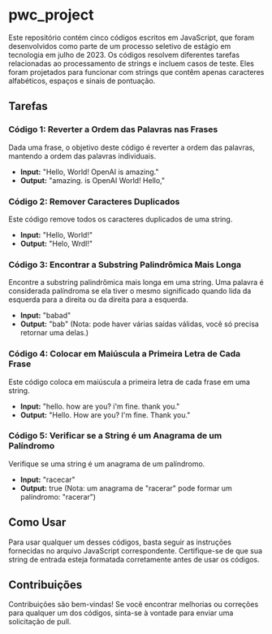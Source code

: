 # pwc_project

Este repositório contém cinco códigos escritos em JavaScript, que foram desenvolvidos como parte de um processo seletivo de estágio em tecnologia em julho de 2023. Os códigos resolvem diferentes tarefas relacionadas ao processamento de strings e incluem casos de teste. Eles foram projetados para funcionar com strings que contêm apenas caracteres alfabéticos, espaços e sinais de pontuação.

## Tarefas

### Código 1: Reverter a Ordem das Palavras nas Frases

Dada uma frase, o objetivo deste código é reverter a ordem das palavras, mantendo a ordem das palavras individuais.

- **Input:** "Hello, World! OpenAI is amazing."
- **Output:** "amazing. is OpenAI World! Hello,"

### Código 2: Remover Caracteres Duplicados

Este código remove todos os caracteres duplicados de uma string.

- **Input:** "Hello, World!"
- **Output:** "Helo, Wrdl!"

### Código 3: Encontrar a Substring Palindrômica Mais Longa

Encontre a substring palindrômica mais longa em uma string. Uma palavra é considerada palíndroma se ela tiver o mesmo significado quando lida da esquerda para a direita ou da direita para a esquerda.

- **Input:** "babad"
- **Output:** "bab" (Nota: pode haver várias saídas válidas, você só precisa retornar uma delas.)

### Código 4: Colocar em Maiúscula a Primeira Letra de Cada Frase

Este código coloca em maiúscula a primeira letra de cada frase em uma string.

- **Input:** "hello. how are you? i'm fine. thank you."
- **Output:** "Hello. How are you? I'm fine. Thank you."

### Código 5: Verificar se a String é um Anagrama de um Palíndromo

Verifique se uma string é um anagrama de um palíndromo.

- **Input:** "racecar"
- **Output:** true (Nota: um anagrama de "racerar" pode formar um palíndromo: "racerar")

## Como Usar

Para usar qualquer um desses códigos, basta seguir as instruções fornecidas no arquivo JavaScript correspondente. Certifique-se de que sua string de entrada esteja formatada corretamente antes de usar os códigos.

## Contribuições

Contribuições são bem-vindas! Se você encontrar melhorias ou correções para qualquer um dos códigos, sinta-se à vontade para enviar uma solicitação de pull.

